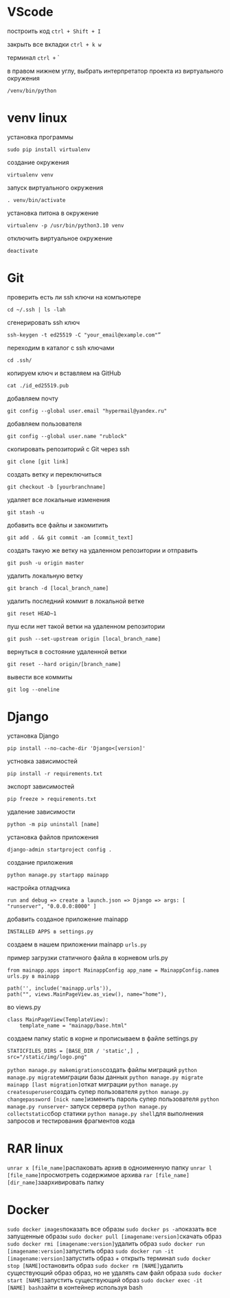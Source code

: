 ﻿# VScode
построить код
`
ctrl + Shift + I
`

закрыть все вкладки
`
ctrl + k w
`

терминал 
`
ctrl + ` 
`

в правом нижнем углу, выбрать интерпретатор проекта из виртуального окружения 
```
/venv/bin/python
```

# venv linux
установка программы
```
sudo pip install virtualenv
```
создание окружения
```
virtualenv venv
```
запуск виртуального окружения
```
. venv/bin/activate
```
установка питона в окружение
```
virtualenv -p /usr/bin/python3.10 venv
```
отключить виртуальное окружение
```
deactivate
```

# Git
проверить есть ли ssh ключи на компьютере
```
cd ~/.ssh | ls -lah
```
сгенерировать ssh ключ
```
ssh-keygen -t ed25519 -C "your_email@example.com"”
```
переходим в каталог с ssh ключами
```
cd .ssh/
```
копируем ключ и вставляем на GitHub
```
cat ./id_ed25519.pub
```
добавляем почту
```
git config --global user.email "hypermail@yandex.ru"
```
добавляем пользователя
```
git config --global user.name "rublock"
```
скопировать репозиторий с Git через ssh
```
git clone [git link]
```
создать ветку и переключиться
```
git checkout -b [yourbranchname]
```
удаляет все локальные изменения
```
git stash -u
```
добавить все файлы и закомитить
```
git add . && git commit -am [commit_text]
```
создать такую же ветку на удаленном репозитории и отправить
```
git push -u origin master
```
удалить локальную ветку
```
git branch -d [local_branch_name]
```
удалить последний коммит в локальной ветке
```
git reset HEAD~1
```
пуш если нет такой ветки на удаленном репозитории
```
git push --set-upstream origin [local_branch_name]
```
вернуться в состояние удаленной ветки
```
git reset --hard origin/[branch_name]
``` 
вывести все коммиты
```
git log --oneline
```


# Django
установка Django
```
pip install --no-cache-dir 'Django<[version]'
```
устновка зависимостей
```
pip install -r requirements.txt
```
экспорт зависимостей
```
pip freeze > requirements.txt
```
удаление зависимости
```
python -m pip uninstall [name]
```
установка файлов приложения
```
django-admin startproject config .
```
создание приложения
```
python manage.py startapp mainapp
```
настройка отладчика
```
run and debug => create a launch.json => Django => args: [ "runserver", "0.0.0.0:8000" ]
```
добавить созданое приложение mainapp
```
INSTALLED APPS в settings.py
```
создаем в нашем приложении mainapp
`
urls.py
`

пример загрузки статичного файла в корневом urls.py
```
from mainapp.apps import MainappConfig app_name = MainappConfig.nameв urls.py в mainapp

path('', include('mainapp.urls')),
path("", views.MainPageView.as_view(), name="home"),
```
во views.py
```
class MainPageView(TemplateView): 
    template_name = "mainapp/base.html"
```
создаем папку static в корне и прописываем в файле settings.py
```
STATICFILES_DIRS = [BASE_DIR / 'static',] , 
src="/static/img/logo.png"
``` 

```python manage.py makemigrations```создать файлы миграций
```python manage.py migrate```миграции базы данных
```python manage.py migrate mainapp [last migration]```откат миграции
```python manage.py createsuperuser```создать супер пользователя
```python manage.py changepassword [nick name]```изменить пароль супер пользователя
```python manage.py runserver```- запуск сервера
```python manage.py collectstatic```сбор статики
```python manage.py shell```для выполнения запросов и тестирования фрагментов кода

# RAR linux
```unrar x [file_name]```распаковать архив в одноименную папку
```unrar l [file_name]```просмотреть содержимое архива
```rar [file_name] [dir_name]```заархивировать папку 



# Docker
```sudo docker images```показать все образы
```sudo docker ps -a```показать все запущенные образы
```sudo docker pull [imagename:version]```скачать образ
```sudo docker rmi [imagename:version]```удалить образ
```sudo docker run [imagename:version]```запустить образ
```sudo docker run -it [imagename:version]```запустить образ + открыть терминал
```sudo docker stop [NAME]```остановить образ
```sudo docker rm [NAME]```удалить существующий образ образ, но не удалять сам файл образа
```sudo docker start [NAME]```запустить существующий образ
```sudo docker exec -it [NAME] bash```зайти в контейнер используя bash

